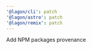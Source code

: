 ```yaml
---
'@lagon/cli': patch
'@lagon/astro': patch
'@lagon/remix': patch
---
```


Add NPM packages provenance

